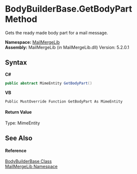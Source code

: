 # BodyBuilderBase.GetBodyPart Method 
 

Gets the ready made body part for a mail message.

**Namespace:**&nbsp;<a href="31c6ebbe-d683-7561-7308-5a5ee1f76bf5">MailMergeLib</a><br />**Assembly:**&nbsp;MailMergeLib (in MailMergeLib.dll) Version: 5.2.0.1

## Syntax

**C#**<br />
``` C#
public abstract MimeEntity GetBodyPart()
```

**VB**<br />
``` VB
Public MustOverride Function GetBodyPart As MimeEntity
```


#### Return Value
Type: MimeEntity

## See Also


#### Reference
<a href="a276d9e0-d769-8662-75c1-e7916560356f">BodyBuilderBase Class</a><br /><a href="31c6ebbe-d683-7561-7308-5a5ee1f76bf5">MailMergeLib Namespace</a><br />